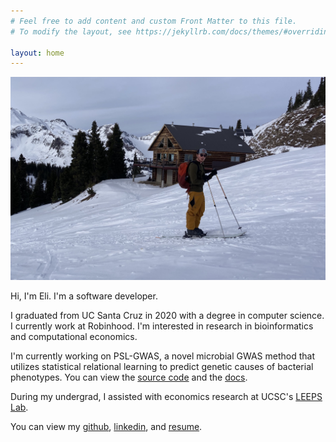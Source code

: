 ```yaml
---
# Feel free to add content and custom Front Matter to this file.
# To modify the layout, see https://jekyllrb.com/docs/themes/#overriding-theme-defaults

layout: home
---
```

![image](/static/profile.jpg)

Hi, I'm Eli. I'm a software developer.

I graduated from UC Santa Cruz in 2020 with a degree in computer science. I currently work at Robinhood.
I'm interested in research in bioinformatics and computational economics.

I'm currently working on PSL-GWAS, a novel microbial GWAS method that utilizes statistical relational learning
to predict genetic causes of bacterial phenotypes. You can view the [source code](https://github.com/elip12/psl-gwas) and the [docs](https://psl-gwas.readthedocs.io).

During my undergrad, I assisted with economics research at UCSC's [LEEPS Lab](https://econlab.ucsc.edu/public/).

You can view my [github](https://github.com/elip12), [linkedin](https://linkedin.com/in/eli-pandolfo), and [resume](/static/Resume.pdf).
